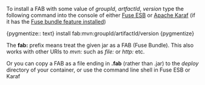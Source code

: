 To install a FAB with some value of _groupId_, _artfactId_, _version_ type the following command into the console of either [Fuse ESB](http://fusesource.com/products/fuse-esb-enterprise/) or [Apache Karaf](http://karaf.apache.org/) (if it has the [Fuse bundle feature installed](faq.html#How_do_I_enable_FAB_support_in_my_OSGi_container_))


{pygmentize:: text}
install fab:mvn:groupId/artifactId/version
{pygmentize}

The **fab:** prefix means treat the given jar as a FAB (Fuse Bundle). This also works with other URIs to _mvn:_ such as _file:_ or _http:_ etc.

Or you can copy a FAB as a file ending in **.fab** (rather than .jar) to the _deploy_ directory of your container, or use the command line shell in Fuse ESB or Karaf


